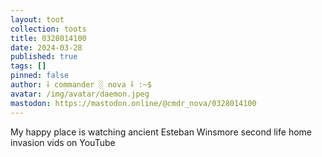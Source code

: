 ```yaml
---
layout: toot
collection: toots
title: 0328014100
date: 2024-03-28
published: true
tags: []
pinned: false
author: ⸸ commander ░ nova ⸸ :~$
avatar: /img/avatar/daemon.jpeg
mastodon: https://mastodon.online/@cmdr_nova/0328014100
---
```


My happy place is watching ancient Esteban Winsmore second life home invasion vids on YouTube
